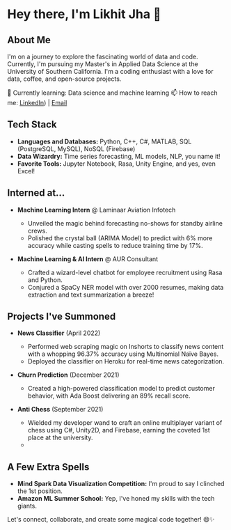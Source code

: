 # Hey there, I'm Likhit Jha 👋

## About Me
I'm on a journey to explore the fascinating world of data and code. Currently, I'm pursuing my Master's in Applied Data Science at the University of Southern California.
I'm a coding enthusiast with a love for data, coffee, and open-source projects. 

🌱 Currently learning: Data science and machine learning
📫 How to reach me: [LinkedIn](https://www.linkedin.com/in/likhit-jha)) | [Email](mailto:likhitjha2020@gmail.com)

## Tech Stack
- **Languages and Databases:** Python, C++, C#, MATLAB, SQL (PostgreSQL, MySQL), NoSQL (Firebase)
- **Data Wizardry:** Time series forecasting, ML models, NLP, you name it!
- **Favorite Tools:** Jupyter Notebook, Rasa, Unity Engine, and yes, even Excel!

## Interned at...
- **Machine Learning Intern** @ Laminaar Aviation Infotech
  - Unveiled the magic behind forecasting no-shows for standby airline crews.
  - Polished the crystal ball (ARIMA Model) to predict with 6% more accuracy while casting spells to reduce training time by 17%.

- **Machine Learning & AI Intern** @ AUR Consultant
  - Crafted a wizard-level chatbot for employee recruitment using Rasa and Python.
  - Conjured a SpaCy NER model with over 2000 resumes, making data extraction and text summarization a breeze!

## Projects I've Summoned
- **News Classifier** (April 2022)
  - Performed web scraping magic on Inshorts to classify news content with a whopping 96.37% accuracy using Multinomial Naïve Bayes.
  - Deployed the classifier on Heroku for real-time news categorization.

- **Churn Prediction** (December 2021)
  - Created a high-powered classification model to predict customer behavior, with Ada Boost delivering an 89% recall score.

- **Anti Chess** (September 2021)
  - Wielded my developer wand to craft an online multiplayer variant of chess using C#, Unity2D, and Firebase, earning the coveted 1st place at the university.
  - 

## A Few Extra Spells
- **Mind Spark Data Visualization Competition:** I'm proud to say I clinched the 1st position.
- **Amazon ML Summer School:** Yep, I've honed my skills with the tech giants.

Let's connect, collaborate, and create some magical code together! 😄✨
